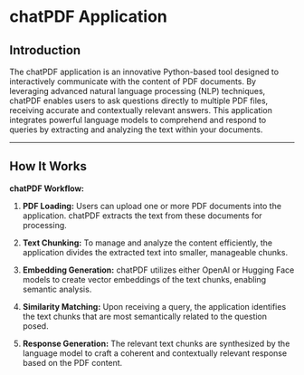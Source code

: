 # chatPDF Application

## Introduction

The chatPDF application is an innovative Python-based tool designed to interactively communicate with the content of PDF documents. By leveraging advanced natural language processing (NLP) techniques, chatPDF enables users to ask questions directly to multiple PDF files, receiving accurate and contextually relevant answers. This application integrates powerful language models to comprehend and respond to queries by extracting and analyzing the text within your documents.

***

## How It Works

**chatPDF Workflow:**

1. **PDF Loading:** Users can upload one or more PDF documents into the application. chatPDF extracts the text from these documents for processing.
   
2. **Text Chunking:** To manage and analyze the content efficiently, the application divides the extracted text into smaller, manageable chunks.
   
3. **Embedding Generation:** chatPDF utilizes either OpenAI or Hugging Face models to create vector embeddings of the text chunks, enabling semantic analysis.
   
4. **Similarity Matching:** Upon receiving a query, the application identifies the text chunks that are most semantically related to the question posed.
   
5. **Response Generation:** The relevant text chunks are synthesized by the language model to craft a coherent and contextually relevant response based on the PDF content.



